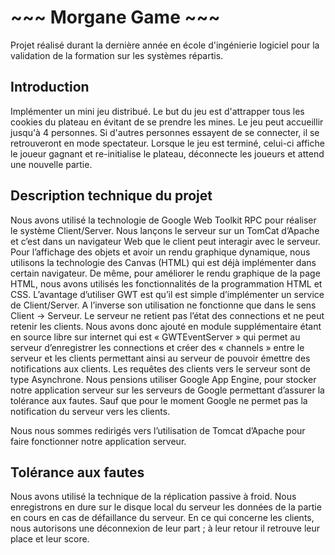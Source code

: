 <h1>~~~ Morgane Game ~~~</h1>
Projet réalisé durant la dernière année en école d'ingénierie logiciel pour la validation de la formation sur les systèmes répartis.

<h2>Introduction </h2>

Implémenter un mini jeu distribué. 
Le but du jeu est d'attrapper tous les cookies du plateau en évitant de se prendre les mines. Le jeu peut accueillir jusqu'à 4 personnes. Si d'autres personnes essayent de se connecter, il se retrouveront en mode spectateur. Lorsque le jeu est terminé, celui-ci affiche le joueur gagnant et re-initialise le plateau, déconnecte les joueurs et attend une nouvelle partie.

<h2>Description technique du projet</h2>

Nous avons utilisé la technologie de Google Web Toolkit RPC pour réaliser le système Client/Server. Nous lançons le serveur sur un TomCat d’Apache et c’est dans un navigateur Web que le client peut interagir avec le serveur.
Pour l’affichage des objets et avoir un rendu graphique dynamique, nous utilisons la technologie des Canvas (HTML) qui est déjà implémenter dans certain navigateur. De même, pour améliorer le rendu graphique de la page HTML, nous avons utilisés les fonctionnalités de la programmation HTML et CSS.
L’avantage d’utiliser GWT est qu’il est simple d’implémenter un service de Client/Server. A l’inverse son utilisation ne fonctionne que dans le sens Client -> Serveur. Le serveur ne retient pas l’état des connections et ne peut retenir les clients. Nous avons donc ajouté en module supplémentaire étant en source libre sur internet qui est « GWTEventServer » qui permet au serveur d’enregistrer les connections et créer des « channels » entre le serveur et les clients permettant ainsi au serveur de pouvoir émettre des notifications aux clients.
Les requêtes des clients vers le serveur sont de type Asynchrone.
Nous pensions utiliser Google App Engine, pour stocker notre application serveur sur les serveurs de Google permettant d’assurer la tolérance aux fautes. Sauf que pour le moment Google ne permet pas la notification du serveur vers les clients. 

Nous nous sommes redirigés vers l’utilisation de <g>Tomcat d’Apache</g> pour faire fonctionner notre application serveur.

<h2>Tolérance aux fautes </h2>

Nous avons utilisé la technique de la réplication passive à froid. Nous enregistrons en dure sur le disque local du serveur les données de la partie en cours en cas de défaillance du serveur. En ce qui concerne les clients, nous autorisons une déconnexion de leur part ; à leur retour il retrouve leur place et leur score.
